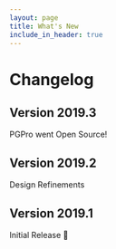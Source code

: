 ```yaml
---
layout: page
title: What's New
include_in_header: true
---
```



# Changelog

## **Version 2019.3**

PGPro went Open Source!

## **Version 2019.2**

Design Refinements

## **Version 2019.1**

Initial Release 🎉
